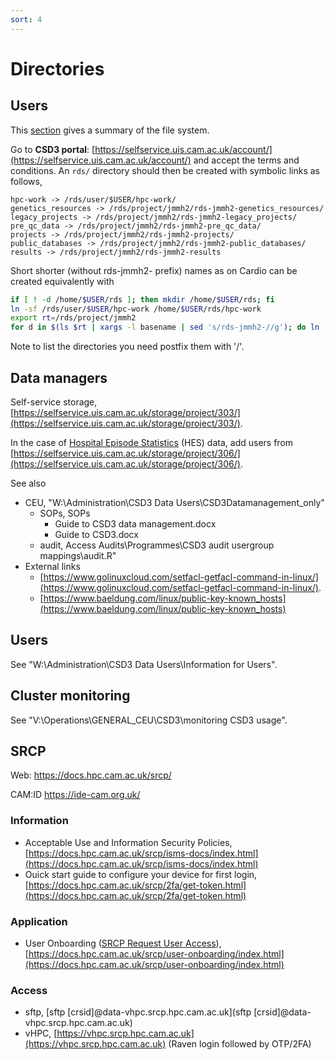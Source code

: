 ```yaml
---
sort: 4
---
```


# Directories

## Users

This [section](https://docs.hpc.cam.ac.uk/hpc/user-guide/io_management.html#summary-of-available-filesystems) gives a summary of the file system.

Go to **CSD3 portal**: [https://selfservice.uis.cam.ac.uk/account/](https://selfservice.uis.cam.ac.uk/account/) and accept the terms and conditions. An `rds/` directory should then be created with symbolic links as follows,

```
hpc-work -> /rds/user/$USER/hpc-work/
genetics_resources -> /rds/project/jmmh2/rds-jmmh2-genetics_resources/
legacy_projects -> /rds/project/jmmh2/rds-jmmh2-legacy_projects/
pre_qc_data -> /rds/project/jmmh2/rds-jmmh2-pre_qc_data/
projects -> /rds/project/jmmh2/rds-jmmh2-projects/
public_databases -> /rds/project/jmmh2/rds-jmmh2-public_databases/
results -> /rds/project/jmmh2/rds-jmmh2-results
```

Short shorter (without rds-jmmh2- prefix) names as on Cardio can be created equivalently with

```bash
if [ ! -d /home/$USER/rds ]; then mkdir /home/$USER/rds; fi
ln -sf /rds/user/$USER/hpc-work /home/$USER/rds/hpc-work
export rt=/rds/project/jmmh2
for d in $(ls $rt | xargs -l basename | sed 's/rds-jmmh2-//g'); do ln -sf $rt/rds-jmmh2-$d /home/$USER/rds/$d; done
```

Note to list the directories you need postfix them with '/'.

## Data managers

Self-service storage, [https://selfservice.uis.cam.ac.uk/storage/project/303/](https://selfservice.uis.cam.ac.uk/storage/project/303/).

In the case of [Hospital Episode Statistics](https://digital.nhs.uk/data-and-information/data-tools-and-services/data-services/hospital-episode-statistics) (HES) data, add users from [https://selfservice.uis.cam.ac.uk/storage/project/306/](https://selfservice.uis.cam.ac.uk/storage/project/306/).

See also 

- CEU, "W:\Administration\CSD3 Data Users\CSD3Datamanagement_only"
  * SOPs, SOPs
    + Guide to CSD3 data management.docx
    + Guide to CSD3.docx
  * audit, Access Audits\Programmes\CSD3 audit usergroup mappings\audit.R"
- External links
  * [https://www.golinuxcloud.com/setfacl-getfacl-command-in-linux/](https://www.golinuxcloud.com/setfacl-getfacl-command-in-linux/).
  * [https://www.baeldung.com/linux/public-key-known_hosts](https://www.baeldung.com/linux/public-key-known_hosts)

## Users

See "W:\Administration\CSD3 Data Users\Information for Users".

## Cluster monitoring

See "V:\Operations\GENERAL_CEU\CSD3\monitoring CSD3 usage".

## SRCP

Web: <https://docs.hpc.cam.ac.uk/srcp/>

CAM:ID <https://ide-cam.org.uk/>

### Information

- Acceptable Use and Information Security Policies, [https://docs.hpc.cam.ac.uk/srcp/isms-docs/index.html](https://docs.hpc.cam.ac.uk/srcp/isms-docs/index.html)
- Ouick start guide to configure your device for first login, [https://docs.hpc.cam.ac.uk/srcp/2fa/get-token.html](https://docs.hpc.cam.ac.uk/srcp/2fa/get-token.html)

### Application

- User Onboarding ([SRCP Request User Access](https://www.hpc.cam.ac.uk/srcp-request-user-access)), [https://docs.hpc.cam.ac.uk/srcp/user-onboarding/index.html](https://docs.hpc.cam.ac.uk/srcp/user-onboarding/index.html)

### Access

- sftp, [sftp [crsid]@data-vhpc.srcp.hpc.cam.ac.uk](sftp [crsid]@data-vhpc.srcp.hpc.cam.ac.uk)
- vHPC, [https://vhpc.srcp.hpc.cam.ac.uk](https://vhpc.srcp.hpc.cam.ac.uk) (Raven login followed by OTP/2FA)
